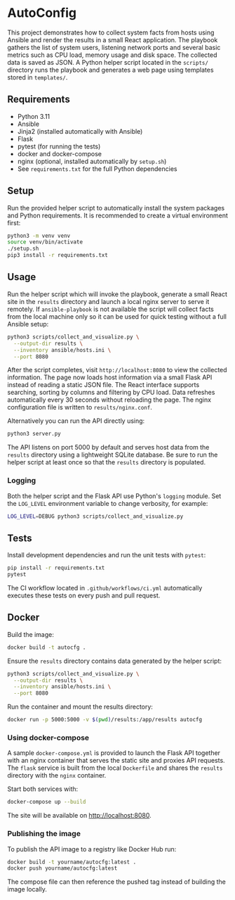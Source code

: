 # AutoConfig

This project demonstrates how to collect system facts from hosts using Ansible
and render the results in a small React application. The playbook gathers the
list of system users, listening network ports and several basic metrics such as
CPU load, memory usage and disk space. The collected data is saved as JSON. A
Python helper script located in the `scripts/` directory runs the playbook and
generates a web page using templates stored in `templates/`.

## Requirements
- Python 3.11
- Ansible
- Jinja2 (installed automatically with Ansible)
- Flask
- pytest (for running the tests)
- docker and docker-compose
- nginx (optional, installed automatically by `setup.sh`)
- See `requirements.txt` for the full Python dependencies

## Setup
Run the provided helper script to automatically install the system packages and
Python requirements. It is recommended to create a virtual environment first:

```bash
python3 -m venv venv
source venv/bin/activate
./setup.sh
pip3 install -r requirements.txt
```

## Usage
Run the helper script which will invoke the playbook, generate a small React
site in the `results` directory and launch a local nginx server to serve it
remotely. If `ansible-playbook` is not available the script will collect facts
from the local machine only so it can be used for quick testing without a full
Ansible setup:

```bash
python3 scripts/collect_and_visualize.py \
  --output-dir results \
  --inventory ansible/hosts.ini \
  --port 8080
```

After the script completes, visit `http://localhost:8080` to view the collected
information. The page now loads host information via a small Flask API instead
of reading a static JSON file. The React interface supports searching, sorting
by columns and filtering by CPU load. Data refreshes automatically every
30&nbsp;seconds without reloading the page. The nginx configuration file is
written to `results/nginx.conf`.

Alternatively you can run the API directly using:

```bash
python3 server.py
```

The API listens on port 5000 by default and serves host data from the
`results` directory using a lightweight SQLite database. Be sure to run the
helper script at least once so that the `results` directory is populated.

### Logging
Both the helper script and the Flask API use Python's `logging` module. Set
the `LOG_LEVEL` environment variable to change verbosity, for example:

```bash
LOG_LEVEL=DEBUG python3 scripts/collect_and_visualize.py
```

## Tests
Install development dependencies and run the unit tests with `pytest`:

```bash
pip install -r requirements.txt
pytest
```

The CI workflow located in `.github/workflows/ci.yml` automatically executes
these tests on every push and pull request.

## Docker

Build the image:

```bash
docker build -t autocfg .
```

Ensure the `results` directory contains data generated by the helper script:

```bash
python3 scripts/collect_and_visualize.py \
  --output-dir results \
  --inventory ansible/hosts.ini \
  --port 8080
```

Run the container and mount the results directory:

```bash
docker run -p 5000:5000 -v $(pwd)/results:/app/results autocfg
```

### Using docker-compose

A sample `docker-compose.yml` is provided to launch the Flask API together with
an nginx container that serves the static site and proxies API requests. The
`flask` service is built from the local `Dockerfile` and shares the `results`
directory with the `nginx` container.

Start both services with:

```bash
docker-compose up --build
```

The site will be available on [http://localhost:8080](http://localhost:8080).

### Publishing the image

To publish the API image to a registry like Docker Hub run:

```bash
docker build -t yourname/autocfg:latest .
docker push yourname/autocfg:latest
```

The compose file can then reference the pushed tag instead of building the
image locally.
